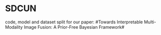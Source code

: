 # SDCUN
code, model and dataset split for our paper: #Towards Interpretable Multi-Modality Image Fusion: A Prior-Free Bayesian Framework#
